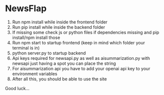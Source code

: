 # NewsFlap

1. Run npm install while inside the frontend folder
2. Run pip install while inside the backend folder
3. If missing some check js or python files if dependencies missing and pip install/npm install those
4. Run npm start to startup frontend (keep in mind which folder your terminal is in)
5. python server.py to startup backend
6. Api keys required for newsapi.py as well as aisummarization.py with newsapi just having a spot you can place the string
7. For aisummarization api you have to add your openai api key to your environment variables
8. After all this, you should be able to use the site

Good luck...
